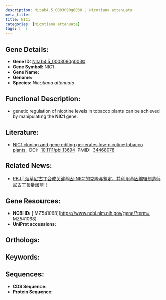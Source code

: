 ```yaml
---
description: Nitab4.5_0003090g0030 ; Nicotiana attenuata
meta_title:
title: NIC1
categories: [Nicotiana attenuata]
tags: [  ]
---
```


## Gene Details:
- **Gene ID:**	[Nitab4.5_0003090g0030]()
- **Gene Symbol:** NIC1
- **Gene Name:** 
- **Genome:** []()
- **Species:** *Nicotiana attenuata*

## Functional Description:
   - genetic regulation of nicotine levels in tobacco plants can be achieved by manipulating the **NIC1** gene.

## Literature:
   - [NIC1 cloning and gene editing generates low-nicotine tobacco plants.]( https://onlinelibrary.wiley.com/doi/10.1111/pbi.13694)&nbsp;&nbsp;DOI:&nbsp;&nbsp;[10.1111/pbi.13694](https://onlinelibrary.wiley.com/doi/10.1111/pbi.13694)&nbsp;&nbsp;PMID:&nbsp;&nbsp;[34468078](https://pubmed.ncbi.nlm.nih.gov/34468078/)

## Related News:
   - [PBJ | 烟草尼古丁合成关键基因-NIC1的克隆与鉴定，并利用基因编辑创造低尼古丁含量烟草！](https://mp.weixin.qq.com/s?__biz=Mzg3MDEwNDEyMg==&mid=2247516732&idx=1&sn=84d54c0a58ffa2f60597a20c25bbb1a6&chksm=ce902f69f9e7a67faa6f59b7f03706d2ed6c4d21d0356f09661768270856c815919726fb8dec&scene=27#wechat_redirect)

## Gene Resources:
- **NCBI ID:** [ MZ541068](https://www.ncbi.nlm.nih.gov/gene/?term= MZ541068)
- **UniProt accessions:** [](https://www.uniprot.org/uniprotkb//entry)

## Orthologs:


## Keywords:


## Sequences:
- **CDS Sequence:**
- **Protein Sequence:**
